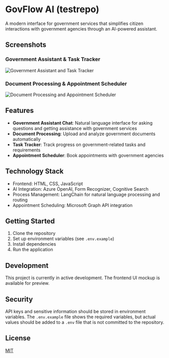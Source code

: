 # GovFlow AI (testrepo)

A modern interface for government services that simplifies citizen interactions with government agencies through an AI-powered assistant.

## Screenshots

### Government Assistant & Task Tracker

![Government Assistant and Task Tracker](screenshots/govflow-assistant.png)

### Document Processing & Appointment Scheduler

![Document Processing and Appointment Scheduler](screenshots/govflow-appointments.png)

## Features

- **Government Assistant Chat**: Natural language interface for asking questions and getting assistance with government services
- **Document Processing**: Upload and analyze government documents automatically
- **Task Tracker**: Track progress on government-related tasks and requirements
- **Appointment Scheduler**: Book appointments with government agencies

## Technology Stack

- Frontend: HTML, CSS, JavaScript
- AI Integration: Azure OpenAI, Form Recognizer, Cognitive Search
- Process Management: LangChain for natural language processing and routing
- Appointment Scheduling: Microsoft Graph API integration

## Getting Started

1. Clone the repository
2. Set up environment variables (see `.env.example`)
3. Install dependencies
4. Run the application

## Development

This project is currently in active development. The frontend UI mockup is available for preview.

## Security

API keys and sensitive information should be stored in environment variables. The `.env.example` file shows the required variables, but actual values should be added to a `.env` file that is not committed to the repository.

## License

[MIT](LICENSE)
